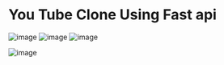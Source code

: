 # You Tube Clone Using Fast api 
![image](https://github.com/mohitdubey132/youtubeClone/assets/91591472/826cb16d-015d-4c12-bdaf-2279bbfd226a)
![image](https://github.com/mohitdubey132/youtubeClone/assets/91591472/0167108e-bc4c-4a6a-adbd-d289220b5189) ![image](https://github.com/mohitdubey132/youtubeClone/assets/91591472/90acc254-63a1-4ef4-9905-ca5092c137dc)

![image](https://github.com/mohitdubey132/youtubeClone/assets/91591472/3ded493c-4d80-4784-afc8-7773bd024ff6)
